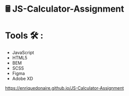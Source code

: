 # 🖩 JS-Calculator-Assignment 

#   Tools 🛠️  :
  - JavaScript
  - HTML5
  - BEM
  - SCSS
  - Figma
  - Adobe XD

 https://enriquedonaire.github.io/JS-Calculator-Assignment 
